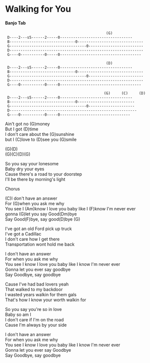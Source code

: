 # Walking for You

#### <span id="Banjo_Tab" class="mw-headline"> Banjo Tab </span>

``` 
                                              (G)
 D----2---s5------2-----0---------------------------------                    
 B------------------------------0------------------------------ 
 G-----------------------------------0-------------------------
 D-------------------------------------------------------------
 G----0-----------0-----0-------------------------------------
 
                                              (D)
 D----2---s5------2-----0---------------------------------
 B------------------------------0------------------------------
 G-----------------------------------0-------------------------
 D-------------------------------------------------------------
 G----0-----------0-----0-------------------------------------
 
                                             (G)     (C)     (D)
 D----2---s5------2-----0---------------------------------
 B------------------------------0--------------------------
 G-----------------------------------0---------------------
 D----------------------------------------------------------
 G----0-----------0-----0--------------------------------
```

  
Ain't got no (G)money  
But I got (D)time  
I don't care about the (G)sunshine  
but I (C)love to (D)see you (G)smile  
  
(G)(D)  
(G)(C)(D)(G)  
  
So you say your lonesome  
Baby dry your eyes  
Cause there's a road to your doorstep  
I'll be there by morning's light  
  
Chorus  
  
(C)I don't have an answer  
For (G)when you ask me why  
You see I (Am)know I love you baby like I (F)know I'm never ever  
gonna (G)let you say Good(Dm)bye  
Say Good(F)bye, say good(D)bye (G)  
  
I've got an old Ford pick up truck  
I've got a Cadillac  
I don't care how I get there  
Transportation wont hold me back  
  
I don't have an answer  
For when you ask me why  
You see I know I love you baby like I know I'm never ever  
Gonna let you ever say goodbye  
Say Goodbye, say goodbye  
  
Cause I've had bad lovers yeah  
That walked to my backdoor  
I wasted years walkin for them gals  
That's how I know your worth walkin for  
  
So you say you're so in love  
Baby so am I  
I don't care if I'm on the road  
Cause I'm always by your side  
  
I don't have an answer  
For when you ask me why  
You see I know I love you baby like I know I'm never ever  
Gonna let you ever say Goodbye  
Say Goodbye, say goodbye

